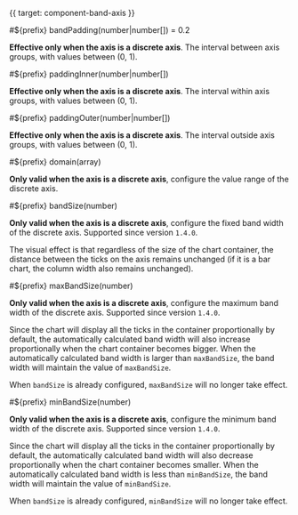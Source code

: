 {{ target: component-band-axis }}

<!-- IBandAxisSpec -->
<!-- TODO: Inaccurate description -->

#${prefix} bandPadding(number|number[]) = 0.2

**Effective only when the axis is a discrete axis**. The interval between axis groups, with values between (0, 1).

#${prefix} paddingInner(number|number[])

**Effective only when the axis is a discrete axis**. The interval within axis groups, with values between (0, 1).

#${prefix} paddingOuter(number|number[])

**Effective only when the axis is a discrete axis**. The interval outside axis groups, with values between (0, 1).

#${prefix} domain(array)

**Only valid when the axis is a discrete axis**, configure the value range of the discrete axis.

#${prefix} bandSize(number)

**Only valid when the axis is a discrete axis**, configure the fixed band width of the discrete axis. Supported since version `1.4.0`.

The visual effect is that regardless of the size of the chart container, the distance between the ticks on the axis remains unchanged (if it is a bar chart, the column width also remains unchanged).

#${prefix} maxBandSize(number)

**Only valid when the axis is a discrete axis**, configure the maximum band width of the discrete axis. Supported since version `1.4.0`.

Since the chart will display all the ticks in the container proportionally by default, the automatically calculated band width will also increase proportionally when the chart container becomes bigger. When the automatically calculated band width is larger than `maxBandSize`, the band width will maintain the value of `maxBandSize`.

When `bandSize` is already configured, `maxBandSize` will no longer take effect.

#${prefix} minBandSize(number)

**Only valid when the axis is a discrete axis**, configure the minimum band width of the discrete axis. Supported since version `1.4.0`.

Since the chart will display all the ticks in the container proportionally by default, the automatically calculated band width will also decrease proportionally when the chart container becomes smaller. When the automatically calculated band width is less than `minBandSize`, the band width will maintain the value of `minBandSize`.

When `bandSize` is already configured, `minBandSize` will no longer take effect.
